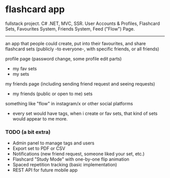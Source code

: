 # flashcard app
fullstack project. C# .NET, MVC, SSR. 
User Accounts &amp; Profiles, Flashcard Sets, Favourites System, Friends System, Feed ("Flow") Page.

<hr>

an app that people could create, put into their favourites, and share flashcard sets (publicly -to everyone-, with specific friends, or all friends)

profile page (password change, some profile edit parts)
* my fav sets
* my sets

my friends page (including sending friend request and seeing requests)
* my friends (public or open to me) sets

something like "flow" in instagram/x or other social platforms
* every set would have tags, when i create or fav sets, that kind of sets would appear to me more.


### TODO (a bit extra)
* Admin panel to manage tags and users
* Export set to PDF or CSV
* Notifications (new friend request, someone liked your set, etc.)
* Flashcard "Study Mode" with one-by-one flip animation
* Spaced repetition tracking (basic implementation)
* REST API for future mobile app

